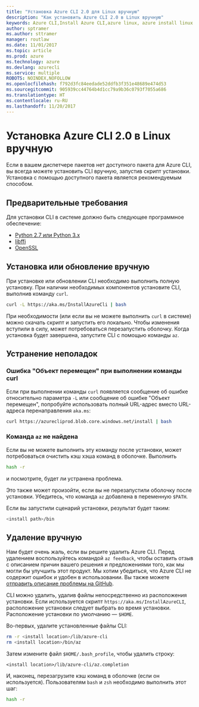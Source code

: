```yaml
---
title: "Установка Azure CLI 2.0 для Linux вручную"
description: "Как установить Azure CLI 2.0 в Linux вручную"
keywords: Azure CLI,Install Azure CLI,azure linux, azure install linux
author: sptramer
ms.author: sttramer
manager: routlaw
ms.date: 11/01/2017
ms.topic: article
ms.prod: azure
ms.technology: azure
ms.devlang: azurecli
ms.service: multiple
ROBOTS: NOINDEX,NOFOLLOW
ms.openlocfilehash: f792d3fc84eedade52ddfb3f351e48689e474d53
ms.sourcegitcommit: 905939cc44764b4d1cc79a9b36c0793f7055a686
ms.translationtype: HT
ms.contentlocale: ru-RU
ms.lasthandoff: 11/20/2017
---
```

# <a name="install-azure-cli-20-on-linux-manually"></a>Установка Azure CLI 2.0 в Linux вручную

Если в вашем диспетчере пакетов нет доступного пакета для Azure CLI, вы всегда можете установить CLI вручную, запустив скрипт установки. Установка с помощью доступного пакета является рекомендуемым способом.

## <a name="prerequisites"></a>Предварительные требования

Для установки CLI в системе должно быть следующее программное обеспечение:

* [Python 2.7 или Python 3.x](https://www.python.org/downloads/)
* [libffi](https://sourceware.org/libffi/)
* [OpenSSL](https://www.openssl.org/source/)

## <a name="install-or-update-manually"></a>Установка или обновление вручную

При установке или обновлении CLI необходимо выполнить полную установку. При наличии необходимых компонентов установите CLI, выполнив команду `curl`.

```bash
curl -L https://aka.ms/InstallAzureCli | bash
```

При необходимости (или если вы не можете выполнить `curl` в системе) можно скачать скрипт и запустить его локально. Чтобы изменения вступили в силу, может потребоваться перезапустить оболочку. Когда установка будет завершена, запустите CLI с помощью команды `az`.

## <a name="troubleshooting"></a>Устранение неполадок

### <a name="curl-object-moved-error"></a>Ошибка "Объект перемещен" при выполнении команды curl

Если при выполнении команды `curl` появляется сообщение об ошибке относительно параметра `-L` или сообщение об ошибке "Объект перемещен", попробуйте использовать полный URL-адрес вместо URL-адреса перенаправления `aka.ms`:

```bash
curl https://azurecliprod.blob.core.windows.net/install | bash
```

### <a name="az-command-not-found"></a>Команда `az` не найдена

Если вы не можете выполнить эту команду после установки, может потребоваться очистить кэш хэша команд в оболочке. Выполнить

```bash
hash -r
```

и посмотрите, будет ли устранена проблема. 

Это также может произойти, если вы не перезапустили оболочку после установки. Убедитесь, что команда `az` добавлена в переменную `$PATH`.

Если вы запустили сценарий установки, результат будет таким:

```bash
<install path>/bin
```

## <a name="unstinall-manually"></a>Удаление вручную

Нам будет очень жаль, если вы решите удалить Azure CLI. Перед удалением воспользуйтесь командой `az feedback`, чтобы оставить отзыв с описанием причин вашего решения и предложениями того, как мы могли бы улучшить этот продукт. Мы хотим убедиться, что Azure CLI не содержит ошибок и удобен в использовании. Вы также можете [отправить описание проблемы на GitHub](https://github.com/Azure/azure-cli/issues).

CLI можно удалить, удалив файлы непосредственно из расположения установки. Если используется скрипт `https://aka.ms/InstallAzureCLI`, расположение установки следует выбрать во время установки. Расположение установки по умолчанию — `$HOME`.

Во-первых, удалите установленные файлы CLI:

```bash
rm -r <install location>/lib/azure-cli
rm <install location>/bin/az
```

Затем измените файл `$HOME/.bash_profile`, чтобы удалить строку:

```
<install location>/lib/azure-cli/az.completion
```

И, наконец, перезагрузите кэш команд в оболочке (если он используется). Пользователям `bash` и `zsh` необходимо выполнить этот шаг:

```bash
hash -r
```
